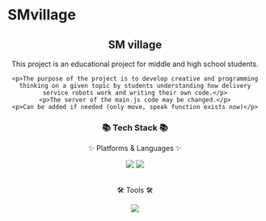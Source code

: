 # SMvillage


<div align=center>
  	<h2> SM village</h2>
  	This project is an educational project for middle and high school students.

  	<p>The purpose of the project is to develop creative and programming thinking on a given topic by students understanding how delivery service robots work and writing their own code.</p>
	<p>The server of the main.js code may be changed.</p>
	<p>Can be added if needed (only move, speak function exists now)</p>
</div>

<div align=center>
	<h3>📚 Tech Stack 📚</h3>
	<p>✨ Platforms & Languages ✨</p>
</div>
<div align="center">
  	<img src="https://img.shields.io/badge/JavaScript-F7DF1E?style=flat&logo=JavaScript&logoColor=white"/>
  	<img src="https://img.shields.io/badge/HTML5-E34F26?style=flat&logo=HTML5&logoColor=white"/>
</div>
<br>
<div align=center>
	<p>🛠 Tools 🛠</p>
</div>
<div align=center>
  	<img src="https://img.shields.io/badge/Visual Studio Code-007ACC?style=flat&logo=Visual Studio Code&logoColor=white"/>
</div>
